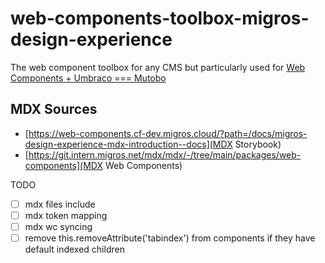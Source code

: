 # web-components-toolbox-migros-design-experience
The web component toolbox for any CMS but particularly used for [Web Components + Umbraco === Mutobo](http://mutobo.ch/)

## MDX Sources
- [https://web-components.cf-dev.migros.cloud/?path=/docs/migros-design-experience-mdx-introduction--docs](MDX Storybook)
- [https://git.intern.migros.net/mdx/mdx/-/tree/main/packages/web-components](MDX Web Components)

TODO
- [ ] mdx files include
- [ ] mdx token mapping
- [ ] mdx wc syncing
- [ ] remove this.removeAttribute('tabindex') from components if they have default indexed children
